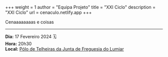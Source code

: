+++
weight = 1
author = "Equipa Projeto"
title = "XXI Ciclo"
description = "XXI Ciclo"
url = cenaculo.netlify.app
+++

Cenaaaaaaaas e coisas

--- 

**Dia:** 17 Fevereiro 2024 🗓️ \
**Hora:** 20h30 \
**Local:** [Pólo de Telheiras da Junta de Freguesia do Lumiar](https://maps.app.goo.gl/H1NnpxS8RSs2maXZ9)